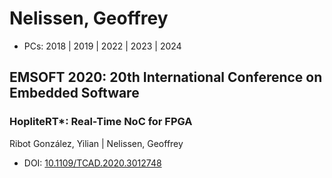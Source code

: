 # Nelissen, Geoffrey

* PCs: 2018 | 2019 | 2022 | 2023 | 2024

## EMSOFT 2020: 20th International Conference on Embedded Software

### HopliteRT*: Real-Time NoC for FPGA
Ribot González, Yilian | Nelissen, Geoffrey
* DOI: [10.1109/TCAD.2020.3012748](https://doi.org/10.1109/TCAD.2020.3012748)

